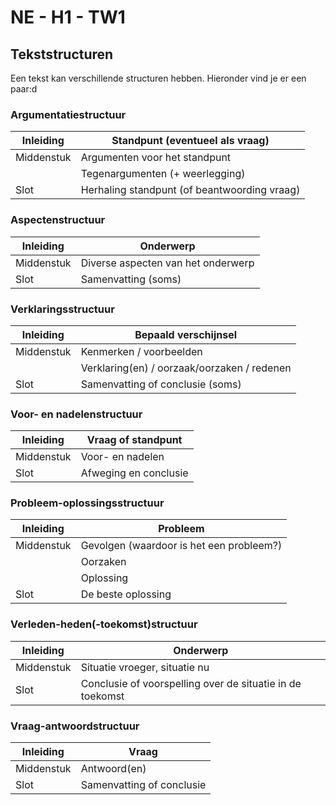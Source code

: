 # NE - H1 - TW1

## Tekststructuren

Een tekst kan verschillende structuren hebben. Hieronder vind je er een paar:d

### Argumentatiestructuur

| Inleiding  | Standpunt (eventueel als vraag)              |
|------------|----------------------------------------------|
| Middenstuk | Argumenten voor het standpunt                |
|            | Tegenargumenten (+ weerlegging)              |
| Slot       | Herhaling standpunt (of beantwoording vraag) |

### Aspectenstructuur

| Inleiding  | Onderwerp                          |
|------------|------------------------------------|
| Middenstuk | Diverse aspecten van het onderwerp |
| Slot       | Samenvatting (soms)                |

### Verklaringsstructuur

| Inleiding  | Bepaald verschijnsel                        |
|------------|---------------------------------------------|
| Middenstuk | Kenmerken / voorbeelden                     |
|            | Verklaring(en) / oorzaak/oorzaken / redenen |
| Slot       | Samenvatting of conclusie (soms)            |

### Voor- en nadelenstructuur

| Inleiding  | Vraag of standpunt    |
|------------|-----------------------|
| Middenstuk | Voor- en nadelen      |
| Slot       | Afweging en conclusie |

### Probleem-oplossingsstructuur

| Inleiding  | Probleem                                 |
|------------|------------------------------------------|
| Middenstuk | Gevolgen (waardoor is het een probleem?) |
|            | Oorzaken                                 |
|            | Oplossing                                |
| Slot       | De beste oplossing                       |

### Verleden-heden(-toekomst)structuur

| Inleiding  | Onderwerp                                                 |
|------------|-----------------------------------------------------------|
| Middenstuk | Situatie vroeger, situatie nu                             |
| Slot       | Conclusie of voorspelling over de situatie in de toekomst |

### Vraag-antwoordstructuur

| Inleiding  | Vraag                     |
|------------|---------------------------|
| Middenstuk | Antwoord(en)              |
| Slot       | Samenvatting of conclusie |

### ##
